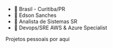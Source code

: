 - 👋 Brasil - Curitiba/PR
- 👀 Edson Sanches
- 🌱 Analista de Sistemas SR
- 🌱 Devops/SRE AWS & Azure Specialist

Projetos pessoais por aqui
